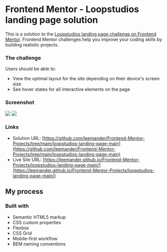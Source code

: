 # Frontend Mentor - Loopstudios landing page solution

This is a solution to the [Loopstudios landing page challenge on Frontend Mentor](https://www.frontendmentor.io/challenges/loopstudios-landing-page-N88J5Onjw). Frontend Mentor challenges help you improve your coding skills by building realistic projects.

### The challenge

Users should be able to:

- View the optimal layout for the site depending on their device's screen size
- See hover states for all interactive elements on the page

### Screenshot

![](./mobile.png)
![](./desktop.png)

### Links

- Solution URL: [https://github.com/leemander/Frontend-Mentor-Projects/tree/main/loopstudios-landing-page-main](https://github.com/leemander/Frontend-Mentor-Projects/tree/main/loopstudios-landing-page-main)
- Live Site URL: [https://leemander.github.io/Frontend-Mentor-Projects/loopstudios-landing-page-main/](https://leemander.github.io/Frontend-Mentor-Projects/loopstudios-landing-page-main/)

## My process

### Built with

- Semantic HTML5 markup
- CSS custom properties
- Flexbox
- CSS Grid
- Mobile-first workflow
- BEM naming conventions
